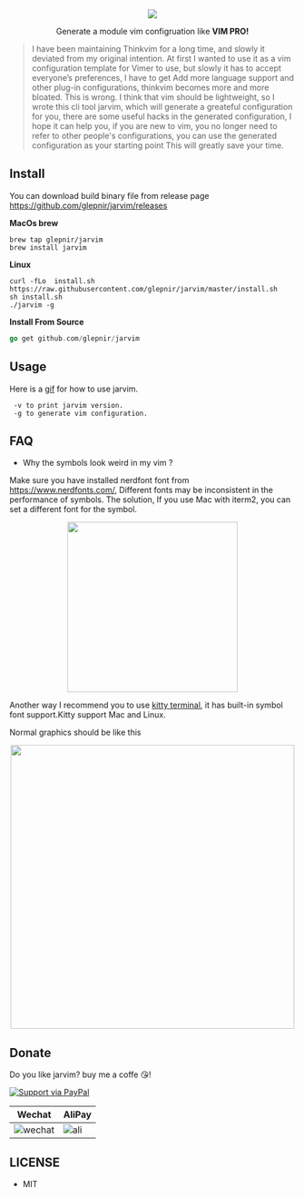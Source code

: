 <div align="center">
<img src="https://user-images.githubusercontent.com/41671631/88163611-81c1e880-cc45-11ea-80a0-75fb9ba40b87.png">
<p>Generate a module vim configruation like <strong>VIM PRO!</strong></p>
</div>

> I have been maintaining Thinkvim for a long time, and slowly it deviated from my original intention. At first I wanted
> to use it as a vim configuration template for Vimer to use, but slowly it has to accept everyone’s preferences, I have
> to get Add more language support and other plug-in configurations, thinkvim becomes more and more bloated. This is wrong.
> I think that vim should be lightweight, so I wrote this cli tool jarvim, which will generate a greateful configuration
> for you, there are some useful hacks in the generated configuration, I hope it can help you, if you are new to vim, you
> no longer need to refer to other people's configurations, you can use the generated configuration as your starting point
> This will greatly save your time.

## Install

You can download build binary file from release page https://github.com/glepnir/jarvim/releases

**MacOs brew**

```console
brew tap glepnir/jarvim
brew install jarvim
```

**Linux**

```console
curl -fLo  install.sh https://raw.githubusercontent.com/glepnir/jarvim/master/install.sh
sh install.sh
./jarvim -g
```

**Install From Source**

```go
go get github.com/glepnir/jarvim
```

## Usage

Here is a [gif](https://github.com/glepnir/jarvim/wiki) for how to use jarvim.

```
 -v to print jarvim version.
 -g to generate vim configuration.
```

## FAQ

- Why the symbols look weird in my vim ?

Make sure you have installed nerdfont font from https://www.nerdfonts.com/, Different fonts may be inconsistent in the performance of symbols.
The solution, If you use Mac with iterm2, you can set a different font for the symbol.

<center>
  <img src="https://user-images.githubusercontent.com/41671631/88161810-0c551880-cc43-11ea-9699-17150cd7813a.png" height="300", weight="300"/>
</center>

Another way I recommend you to use [kitty terminal](https://github.com/kovidgoyal/kitty), it has built-in symbol font support.Kitty support
Mac and Linux.

Normal graphics should be like this

<center>
  <img src="https://user-images.githubusercontent.com/41671631/88163626-8c7c7d80-cc45-11ea-9912-97d63e21c026.png" height="500", weight="800"/>
</center>

## Donate

Do you like jarvim? buy me a coffe 😘!

[![Support via PayPal](https://cdn.rawgit.com/twolfson/paypal-github-button/1.0.0/dist/button.svg)](https://www.paypal.me/bobbyhub)

| Wechat                                                                                                          | AliPay                                                                                                       |
| --------------------------------------------------------------------------------------------------------------- | ------------------------------------------------------------------------------------------------------------ |
| ![wechat](https://user-images.githubusercontent.com/41671631/84404718-c8312a00-ac39-11ea-90d7-ee679fbb3705.png) | ![ali](https://user-images.githubusercontent.com/41671631/84403276-1a714b80-ac38-11ea-8607-8492df84e516.png) |

## LICENSE

- MIT
